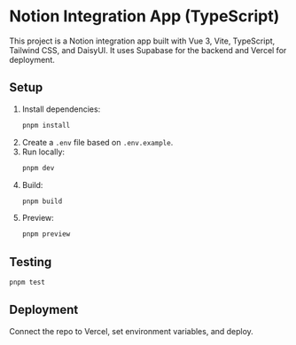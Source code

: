# Notion Integration App (TypeScript)

This project is a Notion integration app built with Vue 3, Vite, TypeScript, Tailwind CSS, and DaisyUI. It uses Supabase for the backend and Vercel for deployment.

## Setup

1. Install dependencies:
   ```bash
   pnpm install
   ```
2. Create a `.env` file based on `.env.example`.
3. Run locally:
   ```bash
   pnpm dev
   ```
4. Build:
   ```bash
   pnpm build
   ```
5. Preview:
   ```bash
   pnpm preview
   ```

## Testing

```bash
pnpm test
```

## Deployment

Connect the repo to Vercel, set environment variables, and deploy.

